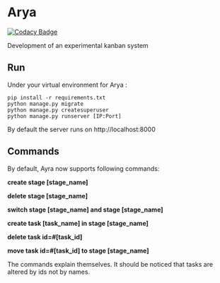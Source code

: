 # Arya

[![Codacy Badge](https://api.codacy.com/project/badge/Grade/b5d7d584dfa14f9b82fded7a3f626631)](https://app.codacy.com/app/seLain/Arya?utm_source=github.com&utm_medium=referral&utm_content=seLain/Arya&utm_campaign=badger)

Development of an experimental kanban system

## Run

Under your virtual environment for Arya :

```
pip install -r requirements.txt
python manage.py migrate
python manage.py createsuperuser
python manage.py runserver [IP:Port]
```

By default the server runs on http://localhost:8000

## Commands

By default, Ayra now supports following commands:

**create stage [stage_name]**

**delete stage [stage_name]**

**switch stage [stage_name] and stage [stage_name]**

**create task [task_name] in stage [stage_name]**

**delete task id=#[task_id]**

**move task id=#[task_id] to stage [stage_name]**

The commands explain themselves. It should be noticed that tasks are altered by ids not by names.

